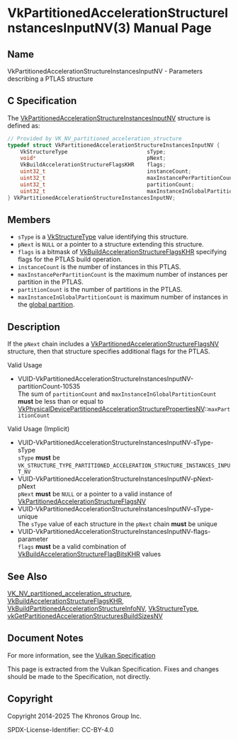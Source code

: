 # VkPartitionedAccelerationStructureInstancesInputNV(3) Manual Page

## Name

VkPartitionedAccelerationStructureInstancesInputNV - Parameters describing a PTLAS structure



## [](#_c_specification)C Specification

The [VkPartitionedAccelerationStructureInstancesInputNV](https://registry.khronos.org/vulkan/specs/latest/man/html/VkPartitionedAccelerationStructureInstancesInputNV.html) structure is defined as:

```c++
// Provided by VK_NV_partitioned_acceleration_structure
typedef struct VkPartitionedAccelerationStructureInstancesInputNV {
    VkStructureType                         sType;
    void*                                   pNext;
    VkBuildAccelerationStructureFlagsKHR    flags;
    uint32_t                                instanceCount;
    uint32_t                                maxInstancePerPartitionCount;
    uint32_t                                partitionCount;
    uint32_t                                maxInstanceInGlobalPartitionCount;
} VkPartitionedAccelerationStructureInstancesInputNV;
```

## [](#_members)Members

- `sType` is a [VkStructureType](https://registry.khronos.org/vulkan/specs/latest/man/html/VkStructureType.html) value identifying this structure.
- `pNext` is `NULL` or a pointer to a structure extending this structure.
- `flags` is a bitmask of [VkBuildAccelerationStructureFlagsKHR](https://registry.khronos.org/vulkan/specs/latest/man/html/VkBuildAccelerationStructureFlagsKHR.html) specifying flags for the PTLAS build operation.
- `instanceCount` is the number of instances in this PTLAS.
- `maxInstancePerPartitionCount` is the maximum number of instances per partition in the PTLAS.
- `partitionCount` is the number of partitions in the PTLAS.
- `maxInstanceInGlobalPartitionCount` is maximum number of instances in the [global partition](https://registry.khronos.org/vulkan/specs/latest/html/vkspec.html#ptlas-global-partition).

## [](#_description)Description

If the `pNext` chain includes a [VkPartitionedAccelerationStructureFlagsNV](https://registry.khronos.org/vulkan/specs/latest/man/html/VkPartitionedAccelerationStructureFlagsNV.html) structure, then that structure specifies additional flags for the PTLAS.

Valid Usage

- [](#VUID-VkPartitionedAccelerationStructureInstancesInputNV-partitionCount-10535)VUID-VkPartitionedAccelerationStructureInstancesInputNV-partitionCount-10535  
  The sum of `partitionCount` and `maxInstanceInGlobalPartitionCount` **must** be less than or equal to [VkPhysicalDevicePartitionedAccelerationStructurePropertiesNV](https://registry.khronos.org/vulkan/specs/latest/man/html/VkPhysicalDevicePartitionedAccelerationStructurePropertiesNV.html)::`maxPartitionCount`

Valid Usage (Implicit)

- [](#VUID-VkPartitionedAccelerationStructureInstancesInputNV-sType-sType)VUID-VkPartitionedAccelerationStructureInstancesInputNV-sType-sType  
  `sType` **must** be `VK_STRUCTURE_TYPE_PARTITIONED_ACCELERATION_STRUCTURE_INSTANCES_INPUT_NV`
- [](#VUID-VkPartitionedAccelerationStructureInstancesInputNV-pNext-pNext)VUID-VkPartitionedAccelerationStructureInstancesInputNV-pNext-pNext  
  `pNext` **must** be `NULL` or a pointer to a valid instance of [VkPartitionedAccelerationStructureFlagsNV](https://registry.khronos.org/vulkan/specs/latest/man/html/VkPartitionedAccelerationStructureFlagsNV.html)
- [](#VUID-VkPartitionedAccelerationStructureInstancesInputNV-sType-unique)VUID-VkPartitionedAccelerationStructureInstancesInputNV-sType-unique  
  The `sType` value of each structure in the `pNext` chain **must** be unique
- [](#VUID-VkPartitionedAccelerationStructureInstancesInputNV-flags-parameter)VUID-VkPartitionedAccelerationStructureInstancesInputNV-flags-parameter  
  `flags` **must** be a valid combination of [VkBuildAccelerationStructureFlagBitsKHR](https://registry.khronos.org/vulkan/specs/latest/man/html/VkBuildAccelerationStructureFlagBitsKHR.html) values

## [](#_see_also)See Also

[VK\_NV\_partitioned\_acceleration\_structure](https://registry.khronos.org/vulkan/specs/latest/man/html/VK_NV_partitioned_acceleration_structure.html), [VkBuildAccelerationStructureFlagsKHR](https://registry.khronos.org/vulkan/specs/latest/man/html/VkBuildAccelerationStructureFlagsKHR.html), [VkBuildPartitionedAccelerationStructureInfoNV](https://registry.khronos.org/vulkan/specs/latest/man/html/VkBuildPartitionedAccelerationStructureInfoNV.html), [VkStructureType](https://registry.khronos.org/vulkan/specs/latest/man/html/VkStructureType.html), [vkGetPartitionedAccelerationStructuresBuildSizesNV](https://registry.khronos.org/vulkan/specs/latest/man/html/vkGetPartitionedAccelerationStructuresBuildSizesNV.html)

## [](#_document_notes)Document Notes

For more information, see the [Vulkan Specification](https://registry.khronos.org/vulkan/specs/latest/html/vkspec.html#VkPartitionedAccelerationStructureInstancesInputNV)

This page is extracted from the Vulkan Specification. Fixes and changes should be made to the Specification, not directly.

## [](#_copyright)Copyright

Copyright 2014-2025 The Khronos Group Inc.

SPDX-License-Identifier: CC-BY-4.0